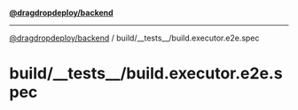 [**@dragdropdeploy/backend**](../../../README.md)

***

[@dragdropdeploy/backend](../../../README.md) / build/\_\_tests\_\_/build.executor.e2e.spec

# build/\_\_tests\_\_/build.executor.e2e.spec
